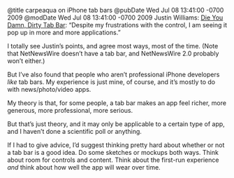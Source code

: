 @title carpeaqua on iPhone tab bars
@pubDate Wed Jul 08 13:41:00 -0700 2009
@modDate Wed Jul 08 13:41:00 -0700 2009
Justin Williams: <a href="http://carpeaqua.com/2009/07/08/die-you-damn-dirty-tab-bar/">Die You Damn, Dirty Tab Bar</a>: “Despite my frustrations with the control, I am seeing it pop up in more and more applications.”

I totally see Justin’s points, and agree most ways, most of the time. (Note that NetNewsWire doesn’t have a tab bar, and NetNewsWire 2.0 probably won’t either.)

But I’ve also found that people who aren’t professional iPhone developers *like* tab bars. My experience is just mine, of course, and it’s mostly to do with news/photo/video apps.

My theory is that, for some people, a tab bar makes an app feel richer, more generous, more professional, more serious.

But that’s just theory, and it may only be applicable to a certain type of app, and I haven’t done a scientific poll or anything.

If I had to give advice, I’d suggest thinking pretty hard about whether or not a tab bar is a good idea. Do some sketches or mockups both ways. Think about room for controls and content. Think about the first-run experience *and* think about how well the app will wear over time.